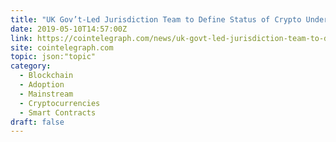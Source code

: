 ```yaml
---
title: "UK Gov’t-Led Jurisdiction Team to Define Status of Crypto Under English Private Law"
date: 2019-05-10T14:57:00Z
link: https://cointelegraph.com/news/uk-govt-led-jurisdiction-team-to-define-status-of-crypto-under-english-private-law?utm_medium=RSS&utm_source=hune
site: cointelegraph.com
topic: json:"topic"
category:
  - Blockchain
  - Adoption
  - Mainstream
  - Cryptocurrencies
  - Smart Contracts
draft: false
---
```

